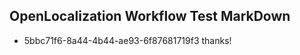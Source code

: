 ## OpenLocalization Workflow Test MarkDown
* 5bbc71f6-8a44-4b44-ae93-6f87681719f3 thanks!

<!--HONumber=Aug16_HO1-->


